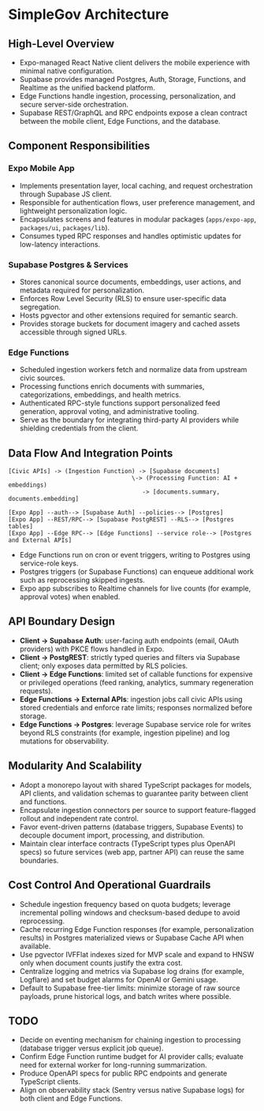 # SimpleGov Architecture

## High-Level Overview
- Expo-managed React Native client delivers the mobile experience with minimal native configuration.
- Supabase provides managed Postgres, Auth, Storage, Functions, and Realtime as the unified backend platform.
- Edge Functions handle ingestion, processing, personalization, and secure server-side orchestration.
- Supabase REST/GraphQL and RPC endpoints expose a clean contract between the mobile client, Edge Functions, and the database.

## Component Responsibilities

### Expo Mobile App
- Implements presentation layer, local caching, and request orchestration through Supabase JS client.
- Responsible for authentication flows, user preference management, and lightweight personalization logic.
- Encapsulates screens and features in modular packages (`apps/expo-app`, `packages/ui`, `packages/lib`).
- Consumes typed RPC responses and handles optimistic updates for low-latency interactions.

### Supabase Postgres & Services
- Stores canonical source documents, embeddings, user actions, and metadata required for personalization.
- Enforces Row Level Security (RLS) to ensure user-specific data segregation.
- Hosts pgvector and other extensions required for semantic search.
- Provides storage buckets for document imagery and cached assets accessible through signed URLs.

### Edge Functions
- Scheduled ingestion workers fetch and normalize data from upstream civic sources.
- Processing functions enrich documents with summaries, categorizations, embeddings, and health metrics.
- Authenticated RPC-style functions support personalized feed generation, approval voting, and administrative tooling.
- Serve as the boundary for integrating third-party AI providers while shielding credentials from the client.

## Data Flow And Integration Points

```text
[Civic APIs] -> (Ingestion Function) -> [Supabase documents]
                                   \-> (Processing Function: AI + embeddings)
                                      -> [documents.summary, documents.embedding]

[Expo App] --auth--> [Supabase Auth] --policies--> [Postgres]
[Expo App] --REST/RPC--> [Supabase PostgREST] --RLS--> [Postgres tables]
[Expo App] --Edge RPC--> [Edge Functions] --service role--> [Postgres and External APIs]
```

- Edge Functions run on cron or event triggers, writing to Postgres using service-role keys.
- Postgres triggers (or Supabase Functions) can enqueue additional work such as reprocessing skipped ingests.
- Expo app subscribes to Realtime channels for live counts (for example, approval votes) when enabled.

## API Boundary Design
- **Client -> Supabase Auth**: user-facing auth endpoints (email, OAuth providers) with PKCE flows handled in Expo.
- **Client -> PostgREST**: strictly typed queries and filters via Supabase client; only exposes data permitted by RLS policies.
- **Client -> Edge Functions**: limited set of callable functions for expensive or privileged operations (feed ranking, analytics, summary regeneration requests).
- **Edge Functions -> External APIs**: ingestion jobs call civic APIs using stored credentials and enforce rate limits; responses normalized before storage.
- **Edge Functions -> Postgres**: leverage Supabase service role for writes beyond RLS constraints (for example, ingestion pipeline) and log mutations for observability.

## Modularity And Scalability
- Adopt a monorepo layout with shared TypeScript packages for models, API clients, and validation schemas to guarantee parity between client and functions.
- Encapsulate ingestion connectors per source to support feature-flagged rollout and independent rate control.
- Favor event-driven patterns (database triggers, Supabase Events) to decouple document import, processing, and distribution.
- Maintain clear interface contracts (TypeScript types plus OpenAPI specs) so future services (web app, partner API) can reuse the same boundaries.

## Cost Control And Operational Guardrails
- Schedule ingestion frequency based on quota budgets; leverage incremental polling windows and checksum-based dedupe to avoid reprocessing.
- Cache recurring Edge Function responses (for example, personalization results) in Postgres materialized views or Supabase Cache API when available.
- Use pgvector IVFFlat indexes sized for MVP scale and expand to HNSW only when document counts justify the extra cost.
- Centralize logging and metrics via Supabase log drains (for example, Logflare) and set budget alarms for OpenAI or Gemini usage.
- Default to Supabase free-tier limits: minimize storage of raw source payloads, prune historical logs, and batch writes where possible.

## TODO
- Decide on eventing mechanism for chaining ingestion to processing (database trigger versus explicit job queue).
- Confirm Edge Function runtime budget for AI provider calls; evaluate need for external worker for long-running summarization.
- Produce OpenAPI specs for public RPC endpoints and generate TypeScript clients.
- Align on observability stack (Sentry versus native Supabase logs) for both client and Edge Functions.
